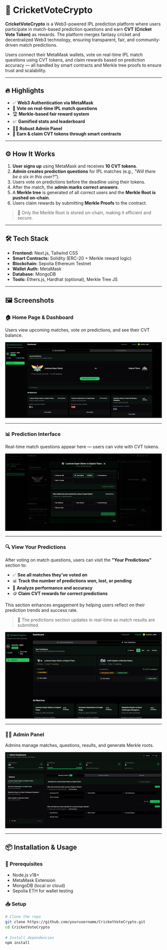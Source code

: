 # 🏏 CricketVoteCrypto

**CricketVoteCrypto** is a Web3-powered IPL prediction platform where users participate in match-based prediction questions and earn **CVT (Cricket Vote Token)** as rewards. The platform merges fantasy cricket and decentralized Web3 technology, ensuring transparent, fair, and community-driven match predictions.

Users connect their MetaMask wallets, vote on real-time IPL match questions using CVT tokens, and claim rewards based on prediction accuracy — all handled by smart contracts and Merkle tree proofs to ensure trust and scalability.

---

## 🔥 Highlights

- ✅ **Web3 Authentication via MetaMask**
- 🎯 **Vote on real-time IPL match questions**
- 🏆 **Merkle-based fair reward system**
- 📈 **Gamified stats and leaderboard**
- 🧑‍💼 **Robust Admin Panel**
- 💸 **Earn & claim CVT tokens through smart contracts**

---

## ⚙️ How It Works

1. **User signs up** using MetaMask and receives **10 CVT tokens**.
2. **Admin creates prediction questions** for IPL matches (e.g., *"Will there be a six in this over?"*).
3. Users vote on predictions before the deadline using their tokens.
4. After the match, the **admin marks correct answers**.
5. A **Merkle tree** is generated of all correct users and the **Merkle Root is pushed on-chain**.
6. Users claim rewards by submitting **Merkle Proofs** to the contract.

> 🔐 Only the Merkle Root is stored on-chain, making it efficient and secure.

---

## 🛠 Tech Stack

- **Frontend:** Next.js, Tailwind CSS
- **Smart Contracts:** Solidity (ERC-20 + Merkle reward logic)
- **Blockchain:** Sepolia Ethereum Testnet
- **Wallet Auth:** MetaMask
- **Database:** MongoDB
- **Tools:** Ethers.js, Hardhat (optional), Merkle Tree JS

---

## 🖼 Screenshots

### 🏠 Home Page & Dashboard  

Users view upcoming matches, vote on predictions, and see their CVT balance.

![Home Page](./public/home.png)

---

### 📊 Prediction Interface  

Real-time match questions appear here — users can vote with CVT tokens.

![Predictions](./public/predictions.png)

---

### 🔍 View Your Predictions

After voting on match questions, users can visit the **"Your Predictions"** section to:

- ✅ **See all matches they’ve voted on**
- 📊 **Track the number of predictions won, lost, or pending**
- 🧠 **Analyze performance and accuracy**
- 🪙 **Claim CVT rewards for correct predictions**

This section enhances engagement by helping users reflect on their prediction trends and success rate.

> 🔁 The predictions section updates in real-time as match results are submitted.

![Your Predictions](./public/viewPrediction.png) 

---

### 🧑‍💼 Admin Panel  

Admins manage matches, questions, results, and generate Merkle roots.

![Admin Panel](./public/admin.png)

---

## 📦 Installation & Usage

### 🔧 Prerequisites

- Node.js v18+
- MetaMask Extension
- MongoDB (local or cloud)
- Sepolia ETH for wallet testing

### 📥 Setup

```bash
# Clone the repo
git clone https://github.com/yourusername/CricketVoteCrypto.git
cd CricketVoteCrypto

# Install dependencies
npm install
